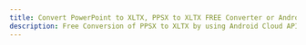 ---title: Convert PowerPoint to XLTX, PPSX to XLTX FREE Converter or Android SDKdescription: Free Conversion of PPSX to XLTX by using Android Cloud APIs & SDKs. Also Create, Edit & Render Microsoft Word & OpenOffice documents in the Cloud.---